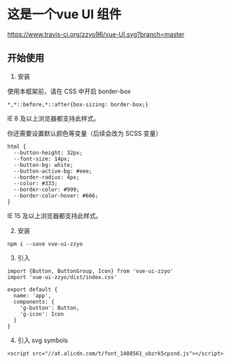 # 这是一个vue UI 组件

https://www.travis-ci.org/zzyo96/vue-UI.svg?branch=master

## 开始使用

1. 安装

使用本框架前，请在 CSS 中开启 border-box

```
*,*::before,*::after{box-sizing: border-box;}
```

IE 8 及以上浏览器都支持此样式。

  你还需要设置默认颜色等变量（后续会改为 SCSS 变量）
  ```
  html {
    --button-height: 32px;
    --font-size: 14px;
    --button-bg: white;
    --button-active-bg: #eee;
    --border-radius: 4px;
    --color: #333;
    --border-color: #999;
    --border-color-hover: #666;
  }
  ```
  IE 15 及以上浏览器都支持此样式。

2. 安装 
  ```
  npm i --save vue-ui-zzyo
  ```
3. 引入 
  ```
  import {Button, ButtonGroup, Icon} from 'vue-ui-zzyo'
  import 'vue-ui-zzyo/dist/index.css'

 export default {
    name: 'app',
    components: {
      'g-button': Button,
      'g-icon': Icon
    }
  }
  ```
4. 引入 svg symbols
  ```
  <script src="//at.alicdn.com/t/font_1488561_ubzrk5cpsnd.js"></script>
  ```
